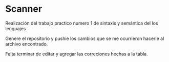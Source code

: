 # Scanner
Realización del trabajo practico numero 1 de sintaxis y semántica del los lenguajes

Genere el repositorio y pushie los cambios que se me ocurrieron hacerle al archivo encontrado.

Falta terminar de editar y agregar las correciones hechas a la tabla.